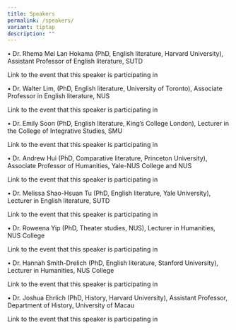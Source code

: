 ```yaml
---
title: Speakers
permalink: /speakers/
variant: tiptap
description: ""
---
```

<p></p><p>• Dr. Rhema Mei Lan Hokama (PhD, English literature, Harvard University), Assistant Professor of English literature, SUTD</p><p>Link to the event that this speaker is participating in</p><p></p><p>• Dr. Walter Lim, (PhD, English literature, University of Toronto), Associate Professor in English literature, NUS</p><p>Link to the event that this speaker is participating in</p><p></p><p>• Dr. Emily Soon (PhD, English literature, King’s College London), Lecturer in the College of Integrative Studies, SMU</p><p>Link to the event that this speaker is participating in</p><p></p><p>• Dr. Andrew Hui (PhD, Comparative literature, Princeton University), Associate Professor of Humanities, Yale-NUS College and NUS </p><p>Link to the event that this speaker is participating in</p><p></p><p>• Dr. Melissa Shao-Hsuan Tu (PhD, English literature, Yale University), Lecturer in English literature, SUTD </p><p>Link to the event that this speaker is participating in</p><p></p><p>• Dr. Roweena Yip (PhD, Theater studies, NUS), Lecturer in Humanities, NUS College </p><p>Link to the event that this speaker is participating in</p><p></p><p>• Dr. Hannah Smith-Drelich (PhD, English literature, Stanford University), Lecturer in Humanities, NUS College </p><p>Link to the event that this speaker is participating in</p><p></p><p>• Dr. Joshua Ehrlich (PhD, History, Harvard University), Assistant Professor, Department of History, University of Macau</p><p>Link to the event that this speaker is participating in</p>